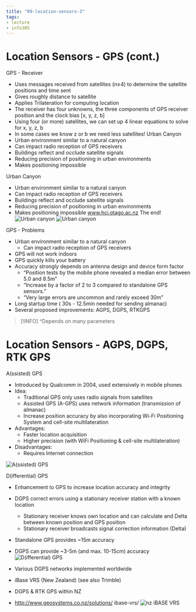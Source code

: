 ```yaml
---
title: "09-location-sensors-3"
tags: 
- lecture
- info305
---
```


# Location Sensors - GPS (cont.)

GPS - Receiver 
- Uses messages received from satellites (n≥4) to determine the satellite positions and time sent 
- Gives roughly distance to satellite 
- Applies Trilateration for computing location 
- The receiver has four unknowns, the three components of GPS receiver position and the clock bias [x, y, z, b] 
- Using four (or more) satellites, we can set up 4 linear equations to solve for x, y, z, b 
- In some cases we know z or b we need less satellites! Urban Canyon 
- Urban environment similar to a natural canyon 
- Can impact radio reception of GPS receivers 
- Buildings reflect and occlude satellite signals 
- Reducing precision of positioning in urban environments 
- Makes positioning impossible 

Urban Canyon 
- Urban environment similar to a natural canyon 
- Can impact radio reception of GPS receivers 
- Buildings reflect and occlude satellite signals 
- Reducing precision of positioning in urban environments 
- Makes positioning impossible www.hci.otago.ac.nz The end!
![Urban canyon](https://i.imgur.com/WgWREXs.png)
![Urban canyon](https://i.imgur.com/1aKMSLg.png)

GPS - Problems 
- Urban environment similar to a natural canyon 
	- Can impact radio reception of GPS receivers 
- GPS will not work indoors 
- GPS quickly kills your battery 
- Accuracy strongly depends on antenna design and device form factor 
	- “Position tests by the mobile phone revealed a median error between 5.0 and 8.5m” 
	- “Increase by a factor of 2 to 3 compared to standalone GPS sensors.” 
	- “Very large errors are uncommon and rarely exceed 30m”
- Long startup time ( 30s - 12.5min needed for sending almanac) 
- Several proposed improvements: AGPS, DGPS, RTKGPS

> [!INFO] ^Depends on many parameters

# Location Sensors - AGPS, DGPS, RTK GPS

A(ssisted) GPS 
- Introduced by Qualcomm in 2004, used extensively in mobile phones 
- Idea: 
	- Traditional GPS only uses radio signals from satellites 
	- Assisted GPS (A-GPS) uses network information (transmission of almanac) 
	- Increase position accuracy by also incorporating Wi-Fi Positioning System and cell-site multilateration 
- Advantages: 
	- Faster location acquisition 
	- Higher precision (with WiFi Positioning & cell-site multilateration) 
- Disadvantages: 
	- Requires Internet connection

![A(ssisted) GPS](https://i.imgur.com/u7iLeWG.png)


D(ifferential) GPS
- Enhancement to GPS to increase location accuracy and integrity 
- DGPS correct errors using a stationary receiver station with a known location 
	- Stationary receiver knows own location and can calculate and Delta between known position and GPS position 
	- Stationary receiver broadcasts signal correction information (Delta) 
- Standalone GPS provides ~15m accuracy 
- DGPS can provide ~3-5m (and max. 10-15cm) accuracy
![D(ifferential) GPS](https://i.imgur.com/WCH4dJk.png)

- Various DGPS networks implemented worldwide 
- iBase VRS (New Zealand) (see also Trimble) 
- DGPS & RTK GPS within NZ 
- http://www.geosystems.co.nz/solutions/ ibase-vrs/
![nz iBASE VRS](https://i.imgur.com/0yv7rWC.png)


